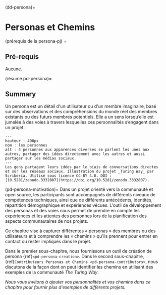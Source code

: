 (dd-persona)=
# Personas et Chemins

(prérequis de la persona-pj) =
## Pré-requis
Aucune.

(résumé pd-persona)=
## Summary
Un persona est un détail d'un utilisateur ou d'un membre imaginaire, basé sur des observations et des compréhensions du monde réel des membres existants ou des futurs membres potentiels. Elle a un sens lorsqu’elle est jumelée à des voies à travers lesquelles ces personnalités s’engagent dans un projet.

```{figure} ../figures/personas.*
---
hauteur : 400px
nom : les personnes
alt : 4 personnes aux apparences diverses se parlent les unes aux autres, partager des idées directement avec les autres et aussi partager sur les médias sociaux.
---
Les gens partagent leurs idées par le biais de conversations directes et sur les réseaux sociaux. Illustration du projet _Turing Way_ par Scriberia. Utilisé sous licence CC-BY 4.0. DOI : [10.5281/zenodo.3332807](https://doi.org/10.5281/zenodo.3332807).
```


(pd-persona-motivation)= Dans un projet orienté vers la communauté et open source, les participants sont accompagnés de différents niveaux de compétences techniques, ainsi que de différents antécédents, identités, répartition démographique et expériences vécues. L'outil de développement des personas et des voies nous permet de prendre en compte les expériences et les attentes des personnes lors de la planification des aspects communautaires de nos projets.

Ce chapitre vise à capturer différentes « personas » des membres ou des utilisateurs et à comprendre les « chemins » qu'ils prennent pour entrer en contact ou rester impliqués dans le projet.

Dans le premier sous-chapitre, nous fournissons un outil de création de persona {ref}`<pd-persona-creation>`. Dans le second sous-chapitre, {ref}`Contributeurs Personas et Chemins <pd-persona-contributors>`, nous discutons de la façon dont on peut identifier les chemins en utilisant des exemples de la communauté _The Turing Way_.

*Nous vous invitons à ajouter vos personnalités et vos chemins dans ce chapitre pour fournir plus d'exemples de différents projets.*

